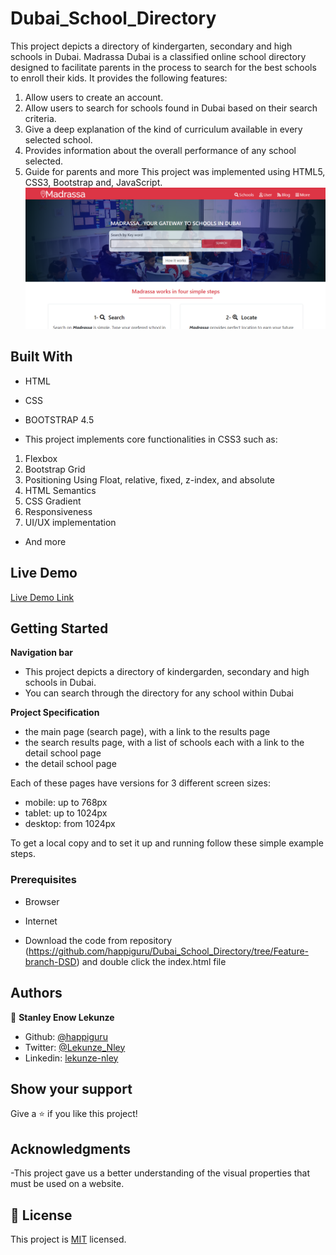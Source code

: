 # Dubai_School_Directory
This project depicts a directory of kindergarten, secondary and high schools in Dubai.
Madrassa Dubai is a classified online school directory designed to facilitate parents in the process to search for the best schools to enroll their kids.
It provides the following features:

1. Allow users to create an account.
2. Allow users to search for schools found in Dubai based on their search criteria.
3. Give a deep explanation of the kind of curriculum available in every selected school.
4. Provides information about the overall performance of any school selected.
5. Guide for parents and more
This project was implemented using HTML5, CSS3, Bootstrap and, JavaScript.
![screenshot](app_screenshot.png)

## Built With

- HTML
- CSS
- BOOTSTRAP 4.5

- This project implements core functionalities in CSS3 such as:

1. Flexbox
2. Bootstrap Grid
3. Positioning Using Float, relative, fixed, z-index, and absolute
4. HTML Semantics
5. CSS Gradient
6. Responsiveness
7. UI/UX implementation

- And more

## Live Demo

[Live Demo Link](https://rawcdn.githack.com/happiguru/Dubai_School_Directory/b75620e363aa8abc36199f46fb23176d20811bd1/index.html)


## Getting Started

**Navigation bar**
- This project depicts a directory of kindergarden, secondary and high schools in Dubai.
- You can search through the directory for any school within Dubai

**Project Specification**

- the main page (search page), with a link to the results page
- the search results page, with a list of schools each with a link to the detail school page
- the detail school page

Each of these pages have versions for 3 different screen sizes: 

- mobile: up to 768px
- tablet: up to 1024px
- desktop: from 1024px

To get a local copy  and to set it up and running follow these simple example steps.

### Prerequisites

- Browser
- Internet

- Download the code from repository (https://github.com/happiguru/Dubai_School_Directory/tree/Feature-branch-DSD) and double click the index.html file


## Authors

👤 **Stanley Enow Lekunze**

- Github: [@happiguru](https://github.com/happiguru)
- Twitter: [@Lekunze_Nley](https://twitter.com/Lekunze_Nley)
- Linkedin: [lekunze-nley](https://www.linkedin.com/in/lekunze-nley/)

## Show your support

Give a ⭐️ if you like this project!

## Acknowledgments
-This project gave us a better understanding of the visual properties that must be used on a website.

## 📝 License

This project is [MIT](LICENSE) licensed.
